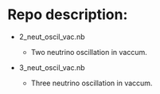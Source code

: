 # Repo description:

* 2_neut_oscil_vac.nb
 	- Two neutrino oscillation in vaccum.
	
* 3_neut_oscil_vac.nb
	- Three neutrino oscillation in vaccum.
